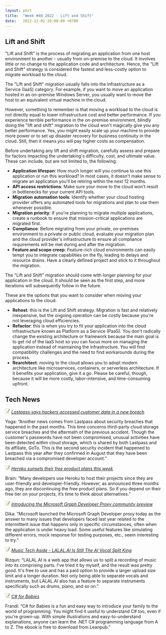 ```yaml
---
layout: post
title:  "Week #48 2022 - Lift and Shift"
date:   2022-12-02 20:00:00 +0700
---
```


## Lift and Shift

"Lift and Shift" is the process of migrating an application from one host environment to another - usually from on-premise to the cloud. It involves little or no change to the application code and architecture. Hence, the "Lift and Shift" strategy is considered the fastest and less-costly option to migrate workload to the cloud.

The "Lift and Shift" migration usually falls into the Infrastructure as a Service (IaaS) category. For example, if you want to move an application hosted in an on-premise Windows Server, you usually want to move the host to an equivalent virtual machine in the cloud.

However, something to remember is that moving a workload to the cloud is not directly equal to lower infrastructure cost and better performance. If you experience terrible performance in the on-premise environment, blindly doing the "lift and shift" migration to the cloud won't magically give you any better performance. Yes, you might easily scale up your machine to provide more power or to set up disaster recovery for business continuity in the cloud. Still, then it means you will pay higher costs as compensation.

Before undertaking any lift and shift migration, carefully assess and prepare for factors impacting the undertaking's difficulty, cost, and ultimate value. These can include, but are not limited to, the following:

- **Application lifespan**: How much longer will you continue to use this application or run this workload? In most cases, it doesn't make sense to migrate an application you'll be retiring within the next 12 months.
- **API access restrictions**: Make sure your move to the cloud won't result in bottlenecks for your current API tools.
- **Migration automation tools**: Identify whether your cloud hosting provider offers any automated tools for migrations and plan to use them whenever possible.
- **Migration priority**: If you're planning to migrate multiple applications, create a runbook to ensure that mission-critical applications are migrated first.
- **Compliance**: Before migrating from your private, on-premises environment to a private or public cloud, evaluate your migration plan and the cloud provider's infrastructure to ensure all compliance requirements will be met during and after the migration.
- **Feature and scope creep**: Feature-rich cloud environments can easily tempt you to integrate capabilities on the fly, leading to delays and resource drains. Have a clearly defined project and stick to it throughout the migration.


The "Lift and Shift" migration should come with longer planning for your application in the cloud. It should be seen as the first step, and more iterations will subsequently follow in the future.

These are the options that you want to consider when moving your applications to the cloud:

- **Rehost**: this is the Lift and Shift strategy. Migration is fast and relatively inexpensive, but the ongoing operation can be costly because you're not leveraging cloud efficiencies.
- **Refactor**: this is when you try to fit your application into the cloud infrastructure known as Platform as a Service (PaaS). You don't radically change the existing architecture or framework because the main goal is to get rid of the IaaS host so you can focus more on managing the application instead of maintaining the infrastructure. You will find compatibility challenges and the need to find workarounds during the process.
- **Rearchitect**: moving to the cloud allows you to adopt modern architecture like microservices, containers, or serverless architecture. If it benefits your application, give it a go. Please be careful, though, because it will be more costly, labor-intensive, and time-consuming upfront.

## Tech News

![memo](/assets/images/memo16.png) *[Lastpass says hackers accessed customer data in a new breach](https://blog.lastpass.com/2022/11/notice-of-recent-security-incident/)*

Yoga: “Another news comes from Lastpass about security breaches that happened in the past months. This time concerns third-party cloud storage service breaches and the aftermath of the previous accident. Though the customer's passwords have not been compromised, unusual activities have been detected within cloud storage, which is shared by both Lastpass and its affiliate, GoTo. This is the second security incident that happened to Lastpass this year after they confirmed in August that they have been breached via a compromised developer account.”

![memo](/assets/images/memo16.png) *[Heroku sunsets their free product plans this week](https://blog.heroku.com/next-chapter)*

Brain: “Many developers use Heroku to host their projects since they are user-friendly and developer-friendly. However, as announced three months ago, they are discontinuing the free product plans. So if you depend on their free tier on your projects, it’s time to think about alternatives.”

![memo](/assets/images/memo16.png) *[Introducing the Microsoft Graph Developer Proxy community preview](https://devblogs.microsoft.com/microsoft365dev/introducing-the-microsoft-graph-developer-proxy-community-preview/)*

Dika: “Microsoft launched the Microsoft Graph Developer proxy today as the answer to many issues that developers faced last year related to the intermittent issue that happens only in specific circumstances, often when the application is under heavy load. Some useful features like simulating different errors, mock response for testing purposes, etc., seem interesting to try.”

![memo](/assets/images/memo16.png) *[Music Tech Aside - LALAL.AI Is Still The AI Vocal Split King](https://dev.to/elliotmangini/music-tech-aside-lalalai-is-still-the-ai-vocal-split-king-2e2)*

Rizqun: “LALAL.AI is a web app that allows us to split a recording of music into its comprising parts. I've tried it by myself, and the result was pretty good. It's free to use and has a paid option to provide a larger upload size limit and a longer duration. Not only being able to separate vocals and instruments, but LALAL.AI also has a feature to separate instruments specifically such as drums, piano, and so on.”

![memo](/assets/images/memo16.png) *[C# for Babies](https://leanpub.com/csharp-for-babies)*

Frandi: “C# for Babies is a fun and easy way to introduce your family to the world of programming. You might find it useful to understand C# too, even if you're grown-up. With simple illustrations and easy-to-understand explanations, anyone can learn the .NET C# programming language from A to Z. The ebook is free to download from Leanpub.”
